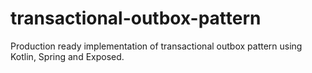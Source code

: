 # transactional-outbox-pattern

Production ready implementation of transactional outbox pattern using Kotlin, Spring and Exposed.